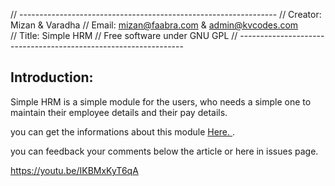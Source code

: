// ----------------------------------------------------------------
// Creator: Mizan & Varadha
// Email: mizan@faabra.com & admin@kvcodes.com		
// Title:   Simple HRM
// Free software under GNU GPL
// ----------------------------------------------------------------


Introduction:
---------

Simple HRM is a simple module for the users, who needs a simple one to maintain their employee details and their pay details. 

you can get the informations about this module  <a href="http://www.kvcodes.com/2014/10/frontaccounting-simple-hrm/" target="_blank"> Here.  </a>.

you can feedback your comments below the article or here in issues page. 

https://youtu.be/IKBMxKyT6qA